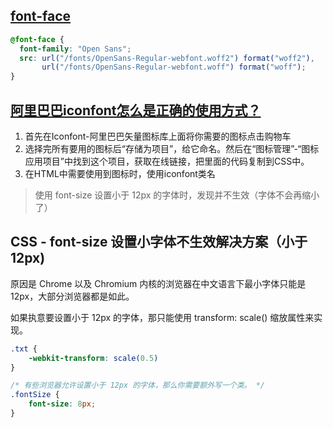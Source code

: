 ## [font-face](https://www.runoob.com/cssref/css3-pr-font-face-rule.html)
```css
@font-face {
  font-family: "Open Sans";
  src: url("/fonts/OpenSans-Regular-webfont.woff2") format("woff2"),
       url("/fonts/OpenSans-Regular-webfont.woff") format("woff");
}
```

## [阿里巴巴iconfont怎么是正确的使用方式？](https://www.zhihu.com/question/25952487)
1. 首先在Iconfont-阿里巴巴矢量图标库上面将你需要的图标点击购物车
2. 选择完所有要用的图标后“存储为项目”，给它命名。然后在“图标管理”-“图标应用项目”中找到这个项目，获取在线链接，把里面的代码复制到CSS中。
3. 在HTML中需要使用到图标时，使用iconfont类名


> 使用 font-size 设置小于 12px 的字体时，发现并不生效（字体不会再缩小了）

## CSS - font-size 设置小字体不生效解决方案（小于12px)
原因是 Chrome 以及 Chromium 内核的浏览器在中文语言下最小字体只能是 12px，大部分浏览器都是如此。

如果执意要设置小于 12px 的字体，那只能使用 transform: scale() 缩放属性来实现。
```css
.txt {
    -webkit-transform: scale(0.5)
}

/* 有些浏览器允许设置小于 12px 的字体，那么你需要额外写一个类。 */
.fontSize {
    font-size: 8px;
}
```
